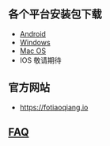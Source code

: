 
## 各个平台安装包下载
- <a href="https://github.com/getfotiaoqiang/download/releases/download/V2.1.5/fotiaoqiang-v2.1.5.apk"> Android </a>
- <a href="https://github.com/getfotiaoqiang/download/releases/download/V2.1.5/fotiaoqiang-2.1.5-Setup.exe"> Windows </a>
- <a href="https://github.com/getfotiaoqiang/download/releases/download/V2.1.5/fotiaoqiang_darwin_amd64_install.dmg"> Mac OS </a>
- IOS 敬请期待
## 官方网站
- https://fotiaoqiang.io
## <a href="https://github.com/getfotiaoqiang/fotiaoqiang/wiki/FAQ">FAQ</a>

